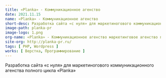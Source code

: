 ```yaml
---
title: «Planka» - Коммуникационное агенство
date: 2021.11.15
name: «Planka» - Коммуникационное агенство
short-desc: Разработка сайта «с нуля» для маркетиногового коммуникационного агенства полного цикла «Planka».
image-path: planka-pr
image-logo: 1.png
org-name: «Planka» - Коммуникационное агенство маркетинговое агенство полного цикла
site-org: http://planka-pr.ru/
tags: [ PHP, Wordpress ]
works: [ Верстка, Программирование ]
---
```

<p>Разработка сайта «с нуля» для маркетиногового коммуникационного агенства полного цикла «Planka»</p>


